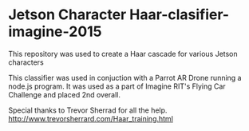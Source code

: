 # Jetson Character Haar-clasifier-imagine-2015

This repository was used to create a Haar cascade for various Jetson characters

This classifier was used in conjuction with a Parrot AR Drone running a node.js program.
It was used as a part of Imagine RIT's Flying Car Challenge and placed 2nd overall.

Special thanks to Trevor Sherrad for all the help.
http://www.trevorsherrard.com/Haar_training.html

